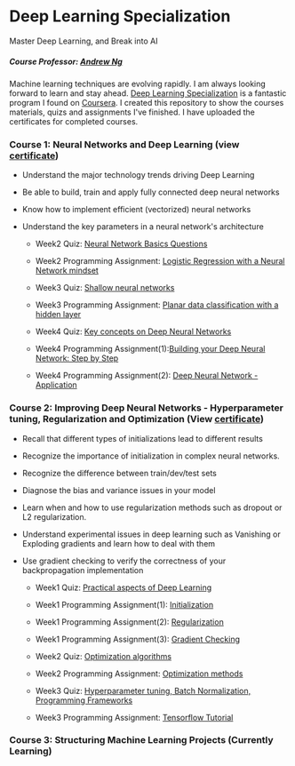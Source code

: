 # Deep Learning Specialization
Master Deep Learning, and Break into AI
##### Course Professor: [Andrew Ng](http://www.andrewng.org/)

Machine learning techniques are evolving rapidly. I am always looking forward to learn and stay ahead. [Deep Learning Specialization](https://www.coursera.org/specializations/deep-learning) is a fantastic program I found on [Coursera](https://www.coursera.org/). I created this repository to show the courses materials, quizs and assignments I've finished. I have uploaded the certificates for completed courses.

### Course 1: Neural Networks and Deep Learning (view [certificate](https://github.com/LeonFData/Deep-Learning-Specialization/blob/master/Course1%20Neural%20Networks%20and%20Deep%20Learning/Course%20Certificate.pdf))
- Understand the major technology trends driving Deep Learning
- Be able to build, train and apply fully connected deep neural networks 
- Know how to implement efficient (vectorized) neural networks 
- Understand the key parameters in a neural network's architecture 

  - Week2 Quiz: [Neural Network Basics Questions](https://github.com/LeonFData/Deep-Learning-Specialization/blob/master/Course1%20Neural%20Networks%20and%20Deep%20Learning/Week2%20Neural%20Networks%20Basics/Week2%20-%20Quiz.pdf) 
  - Week2 Programming Assignment: [Logistic Regression with a Neural Network mindset](https://github.com/LeonFData/Deep-Learning-Specialization/blob/master/Course1%20Neural%20Networks%20and%20Deep%20Learning/Week2%20Neural%20Networks%20Basics/Logistic%20Regression%20with%20a%20Neural%20Network%20mindset.ipynb)
  
  - Week3 Quiz: [Shallow neural networks](https://github.com/LeonFData/Deep-Learning-Specialization/blob/master/Course1%20Neural%20Networks%20and%20Deep%20Learning/Week3%20Shallow%20neural%20networks/Week3%20-%20Quiz.pdf)
  - Week3 Programming Assignment: [Planar data classification with a hidden layer](https://github.com/LeonFData/Deep-Learning-Specialization/blob/master/Course1%20Neural%20Networks%20and%20Deep%20Learning/Week3%20Shallow%20neural%20networks/Planar%20data%20classification%20with%20one%20hidden%20layer.ipynb)
  
  - Week4 Quiz: [Key concepts on Deep Neural Networks](https://github.com/LeonFData/Deep-Learning-Specialization/blob/master/Course1%20Neural%20Networks%20and%20Deep%20Learning/Week4%20Deep%20Neural%20Networks/Week4%20-%20Quiz.pdf)
  - Week4 Programming Assignment(1):[Building your Deep Neural Network: Step by Step](https://github.com/LeonFData/Deep-Learning-Specialization/blob/master/Course1%20Neural%20Networks%20and%20Deep%20Learning/Week4%20Deep%20Neural%20Networks/Building%20your%20Deep%20Neural%20Network%20-%20Step%20by%20Step.ipynb)
  - Week4 Programming Assignment(2): [Deep Neural Network - Application](https://github.com/LeonFData/Deep-Learning-Specialization/blob/master/Course1%20Neural%20Networks%20and%20Deep%20Learning/Week4%20Deep%20Neural%20Networks/Deep%20Neural%20Network%20-%20Application.ipynb)
  
### Course 2: Improving Deep Neural Networks - Hyperparameter tuning, Regularization and Optimization (View [certificate](https://github.com/LeonFData/Deep-Learning-Specialization/blob/master/Course2%20Improving%20Deep%20Neural%20Networks%20-%20Hyperparameter%20tuning%2C%20Regularization%20and%20Optimization/Course%20Certificate.pdf))
- Recall that different types of initializations lead to different results
- Recognize the importance of initialization in complex neural networks.
- Recognize the difference between train/dev/test sets
- Diagnose the bias and variance issues in your model
- Learn when and how to use regularization methods such as dropout or L2 regularization.
- Understand experimental issues in deep learning such as Vanishing or Exploding gradients and learn how to deal with them
- Use gradient checking to verify the correctness of your backpropagation implementation

  - Week1 Quiz: [Practical aspects of Deep Learning](https://github.com/LeonFData/Deep-Learning-Specialization/blob/master/Course2%20Improving%20Deep%20Neural%20Networks%20-%20Hyperparameter%20tuning%2C%20Regularization%20and%20Optimization/Week1%20Practical%20aspects%20of%20Deep%20Learning/W1%20Quiz.pdf) 
  - Week1 Programming Assignment(1): [Initialization](https://github.com/LeonFData/Deep-Learning-Specialization/blob/master/Course2%20Improving%20Deep%20Neural%20Networks%20-%20Hyperparameter%20tuning%2C%20Regularization%20and%20Optimization/Week1%20Practical%20aspects%20of%20Deep%20Learning/Initialization.ipynb)
  - Week1 Programming Assignment(2): [Regularization](https://github.com/LeonFData/Deep-Learning-Specialization/blob/master/Course2%20Improving%20Deep%20Neural%20Networks%20-%20Hyperparameter%20tuning%2C%20Regularization%20and%20Optimization/Week1%20Practical%20aspects%20of%20Deep%20Learning/Regularization.ipynb)
  - Week1 Programming Assignment(3): [Gradient Checking](https://github.com/LeonFData/Deep-Learning-Specialization/blob/master/Course2%20Improving%20Deep%20Neural%20Networks%20-%20Hyperparameter%20tuning%2C%20Regularization%20and%20Optimization/Week1%20Practical%20aspects%20of%20Deep%20Learning/Gradient%20Checking.ipynb)
  
  - Week2 Quiz: [Optimization algorithms](https://github.com/LeonFData/Deep-Learning-Specialization/blob/master/Course2%20Improving%20Deep%20Neural%20Networks%20-%20Hyperparameter%20tuning%2C%20Regularization%20and%20Optimization/Week2%20Optimization%20algorithms/W2%20Quiz.pdf) 
  - Week2 Programming Assignment: [Optimization methods](https://github.com/LeonFData/Deep-Learning-Specialization/blob/master/Course2%20Improving%20Deep%20Neural%20Networks%20-%20Hyperparameter%20tuning%2C%20Regularization%20and%20Optimization/Week2%20Optimization%20algorithms/Optimization%20methods.ipynb)
  
  - Week3 Quiz: [Hyperparameter tuning, Batch Normalization, Programming Frameworks](https://github.com/LeonFData/Deep-Learning-Specialization/blob/master/Course2%20Improving%20Deep%20Neural%20Networks%20-%20Hyperparameter%20tuning%2C%20Regularization%20and%20Optimization/Week3%20Hyperparameter%20tuning%2C%20Batch%20Normalization%20and%20Programming%20Frameworks/W3%20Quiz.pdf) 
  - Week3 Programming Assignment: [Tensorflow Tutorial](https://github.com/LeonFData/Deep-Learning-Specialization/blob/master/Course2%20Improving%20Deep%20Neural%20Networks%20-%20Hyperparameter%20tuning%2C%20Regularization%20and%20Optimization/Week3%20Hyperparameter%20tuning%2C%20Batch%20Normalization%20and%20Programming%20Frameworks/Tensorflow%20Tutorial.ipynb)

### Course 3: Structuring Machine Learning Projects (Currently Learning)

